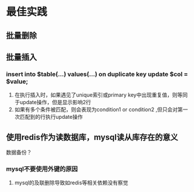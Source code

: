 # 最佳实践

## 批量删除

## 批量插入

### insert into $table(...) values(...) on duplicate key update $col = $value;

1. 在执行插入时，如果遇见了unique索引或primary key中出现重复值，则等同于update操作，但是显示影响2行
2. 如果有多个条件被匹配，则会表现为condition1 or condition2 ,但只会对第一次匹配到的行执行update操作

## 使用redis作为读数据库，mysql读从库存在的意义

数据备份？

### mysql不要使用外键的原因

1. mysql的及联删除导致如redis等相关依赖没有察觉